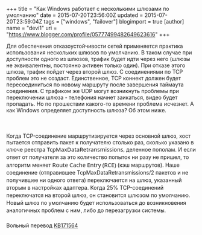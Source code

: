 +++
title = "Как Windows работает с несколькими шлюзами по умолчанию"
date = 2015-07-20T23:56:00Z
updated = 2015-07-20T23:59:04Z
tags = ["windows", "failover"]
blogimport = true 
[author]
	name = "devi1"
	uri = "https://www.blogger.com/profile/05777499482649623616"
+++

Для обеспечения отказоустойчивости сетей применяется практика использования нескольких шлюзов по умолчанию. В таком случае при доступности одного из шлюзов, трафик будет идти через него (шлюзы не эквивалентны, постоянно активен только один). При отказе этого шлюза, трафик пойдет через второй шлюз. С соединениями по TCP проблем это не создаст. Единственное, TCP коннект должен будет пересоединиться по новому маршруту после завершения таймаута соединения. С трафиком же UDP могут возникнуть проблемы при переключении шлюза - телефония начнет заикаться, видео будет пропадать. Но по прошествии какого-то времени проблема исчезнет. А как Windows определяет доступность шлюза? Об этом ниже.<br /><br /><a name='more'></a><br /><br />Когда TCP-соединение маршрутизируется через основной шлюз, хост пытается отправить пакет к получателю столько раз, сколько указано в ключе реестра&nbsp;<span style="background-color: white; font-family: 'Segoe UI', 'Segoe UI Web', 'Segoe UI Symbol', 'Helvetica Neue', 'BBAlpha Sans', 'S60 Sans', Arial, sans-serif; font-size: 15px; line-height: 20px;">TcpMaxDataRetransmissions, </span><span style="background-color: white; line-height: 20px;"><span style="font-family: inherit;">деленное пополам. И если ответ от получателя за это количество попыток ни разу не пришел, то алгоритм меняет&nbsp;</span></span><span style="background-color: white; font-family: 'Segoe UI', 'Segoe UI Web', 'Segoe UI Symbol', 'Helvetica Neue', 'BBAlpha Sans', 'S60 Sans', Arial, sans-serif; font-size: 15px; line-height: 20px;">Route Cache Entry (RCE)</span><span style="font-family: inherit;"><span style="background-color: white; line-height: 20px;"> </span><span style="background-color: white; line-height: 20px;">(кэш маршрутов). Наше соединение (отправившее TcpMaxDataRetransmissions/2 пакетов и не получившее ни одного ответа) переключается на шлюз, указанный вторым в настройках адаптера. Когда 25% TCP-соединений переключатся на второй шлюз, он становится шлюзом по умолчанию. Новый шлюз по умолчанию будет использоваться до возникновения аналогичных проблем с ним, либо до перезагрузки системы.</span></span><br /><span style="font-family: inherit;"><span style="background-color: white; line-height: 20px;"><br /></span></span><span style="font-family: inherit;"><span style="background-color: white; line-height: 20px;">Вольный перевод <a href="https://support.microsoft.com/en-us/kb/171564" target="_blank">KB</a></span></span><span style="line-height: 20px;"><a href="https://support.microsoft.com/en-us/kb/171564" target="_blank">171564</a></span>
